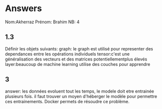 # Answers

Nom:Akherraz
Prénom: Brahim
NB: 4

## 1.3 
Définir les objets suivants:
graph: le graph est utilisé pour representer des dependances entre les opérations individuels
tensor:c'est une généralisation des vecteurs et des matrices potentiellementplus élevés
layer:beaucoup de machine learning utilise des couches pour apprendre 

## 3
answer: les données evoluent tout les temps, le modele doit etre entrainée plusieurs
fois. il faut trouver un moyen d'héberger le modèle pour permettre ces entrainements.
Docker permets de résoudre ce problème.

